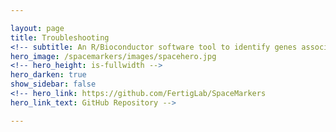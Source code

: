 ```yaml
---

layout: page
title: Troubleshooting
<!-- subtitle: An R/Bioconductor software tool to identify genes associated with latent space interactions in spatial transcriptomics. -->
hero_image: /spacemarkers/images/spacehero.jpg
<!-- hero_height: is-fullwidth -->
hero_darken: true
show_sidebar: false
<!-- hero_link: https://github.com/FertigLab/SpaceMarkers
hero_link_text: GitHub Repository -->

---
```

